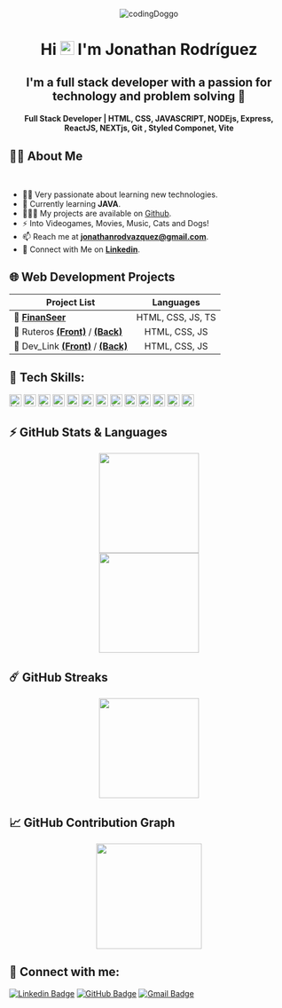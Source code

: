 <p align="center" ><img  alt="codingDoggo" src="https://media.tenor.com/Kz9PePpNS-UAAAAC/searching-jifpom.gif"/>

<h1 align="center">Hi <img src="https://blog.joypixels.com/content/images/2019/06/waving_hand_sign_1024.gif" width="25px"> I'm <b>Jonathan Rodríguez</b></h1>

<h2 align="center"><b>I'm a full stack developer with a passion for technology and problem solving 🔎</b></h2>

<h4 align="center"><b>Full Stack Developer | HTML, CSS, JAVASCRIPT, NODEjs, Express, ReactJS, NEXTjs, Git , Styled Componet, Vite</b></h4>

## 🙋‍♂️ About Me

<br>

- 👨‍💻 Very passionate about learning new technologies.
- 📘 Currently learning **JAVA**.
- 👨🏻‍💻 My projects are available on [Github](https://github.com/jonathanrodvaz "GitHub Profile").
- ⚡ Into Videogames, Movies, Music, Cats and Dogs!
- 📫 Reach me at **jonathanrodvazquez@gmail.com**.
- 🔗 Connect with Me on [**Linkedin**](https://www.linkedin.com/in/jonathan-rodriguezvazquez/ "LinkedIn Profile").

## 🌐 Web Development Projects

| Project List                                                                                                                                      |     Languages     |
| ------------------------------------------------------------------------------------------------------------------------------------------------- | :---------------: |
| 🔗 [**FinanSeer**](https://github.com/jonathanrodvaz/FinanceDashboard_App)                                                                        | HTML, CSS, JS, TS |
| 🔗 Ruteros [**(Front)**](https://github.com/jonathanrodvaz/Frontend_ruteros) / [**(Back)**](https://github.com/jonathanrodvaz/Backend_ruteros)    |   HTML, CSS, JS   |
| 🔗 Dev_Link [**(Front)**](https://github.com/jonathanrodvaz/Frontend_Dev_Link) / [**(Back)**](https://github.com/jonathanrodvaz/Backend_Dev_Link) |   HTML, CSS, JS   |

## 🚀 Tech Skills:

<code box-shadow='none' ><img height="22" src="https://img.shields.io/badge/html5-%23E34F26.svg?style=for-the-badge&logo=html5&logoColor=white" alt="html5" title="HTML5"></code>
<code><img height="22" src="https://img.shields.io/badge/css3-%231572B6.svg?style=for-the-badge&logo=css3&logoColor=white" alt="css3" title="CSS3"></code>
<code><img height="22" src="https://img.shields.io/badge/JavaScript-323330?style=for-the-badge&logo=javascript&logoColor=F7DF1E" alt="javascript" title="JavaScript"></code>
<code><img height="22" src="https://img.shields.io/badge/node.js-6DA55F?style=for-the-badge&logo=node.js&logoColor=white" alt="node" title="Node"></code>
<code><img height="22" src="https://img.shields.io/badge/react-%2320232a.svg?style=for-the-badge&logo=react&logoColor=%2361DAFB" alt="react" title="React"></code>
<code><img height="22" src="https://img.shields.io/badge/MongoDB-%234ea94b.svg?style=for-the-badge&logo=mongodb&logoColor=white" alt="mongodb" title="MongoDB"></code>
<code><img height="22" src="https://img.shields.io/badge/express.js-%23404d59.svg?style=for-the-badge&logo=express&logoColor=%2361DAFB" alt="express" title="Express"></code>
<code><img height="22" src="https://img.shields.io/badge/java-%23ED8B00.svg?style=for-the-badge&logo=openjdk&logoColor=white" alt="java" title="Java"></code>
<code><img height="22" src="https://img.shields.io/badge/Next-black?style=for-the-badge&logo=next.js&logoColor=white" alt="next" title="Next"></code>
<code><img height="22" src="https://img.shields.io/badge/typescript-%23007ACC.svg?style=for-the-badge&logo=typescript&logoColor=white" alt="typescript" title="TypeScript"></code>
<code><img height="22" src="https://img.shields.io/badge/styled--components-DB7093?style=for-the-badge&logo=styled-components&logoColor=white" alt="styled" title="StyledComponent"></code>
<code><img height="22" src="https://img.shields.io/badge/vite-%23646CFF.svg?style=for-the-badge&logo=vite&logoColor=white" alt="vite" title="Vite"></code>
<code><img height="22" src="https://img.shields.io/badge/git-%23F05033.svg?style=for-the-badge&logo=git&logoColor=white" alt="git" title="GIT"></code>

## ⚡ GitHub Stats & Languages

  <a href="https://github.com/anuraghazra/github-readme-stats" title="GitHub Stats Card">
  	<div align="center"><img height="180px" src="https://github-readme-stats.vercel.app/api?username=jonathanrodvaz&show_icons=true&theme=react&show=reviews"></div>
  </a>
  <a href="https://github.com/anuraghazra/github-readme-stats" title="GitHub Top Languages Card">
   	<div align="center"><img height="180px" src="https://github-readme-stats.vercel.app/api/top-langs/?username=jonathanrodvaz&layout=compact&theme=react&langs_count=10&hide=html,css,scss,ruby,shell&card_width=400"></div>
  </a>

## ☄️ GitHub Streaks

  <a href="https://github.com/DenverCoder1/github-readme-streak-stats" title="GitHub Streak Stats">
  	<div align="center"><img height="180px" src="https://streak-stats.demolab.com?user=jonathanrodvaz&theme=tokyonight&border_radius=8&date_format=j%20M%5B%20Y%5D&card_width=550)](https://git.io/streak-stats"></div>
  </a>

## 📈 GitHub Contribution Graph

  <a href="https://github.com/ashutosh00710/github-readme-activity-graph" title="GitHub Activity Graph">
	  <div align="center"><img height="190px" src="https://github-readme-activity-graph.vercel.app/graph?username=jonathanrodvaz&theme=tokyo-night&radius=16"></div>
  </a>

## 📧 Connect with me:

[![Linkedin Badge](https://img.shields.io/badge/LinkedIn-0077B5?style=for-the-badge&logo=linkedin&logoColor=white)](https://www.linkedin.com/in/jonathan-rodriguezvazquez/ "@jonathan-rodriguezvazquez")
[![GitHub Badge](https://img.shields.io/badge/GitHub-100000?style=for-the-badge&logo=github&logoColor=white)](https://github.com/jonathanrodvaz "@jonathanrodvaz")
[![Gmail Badge](https://img.shields.io/badge/Gmail-D14836?style=for-the-badge&logo=gmail&logoColor=white)](mailto:jonathanrodvazquez@gmail.com "Email")
